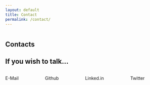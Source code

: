 ```yaml
---
layout: default
title: Contact
permalink: /contact/
---
```


<div class="column">
  <div class="columns">
    <div class="column is-12">
      <section class="hero">
        <div class="hero-body">
          <div class="container has-text-centered">
            <h1 class="title">
              Contacts
            </h1>
            <h2 class="subtitle">
              If you wish to talk...
            </h2>
          </div>
        </div>
      </section>
    </div>
  </div>
  <div class="columns">
    <div class="column is-offset-2 is-2 has-text-centered contact">
      <p class="social-icon">
        <a href="mailto:info@andreas-marschke.name"><i class="fa fa-5x fa-envelope-o"></i></a>
      </p>
      <p>E-Mail</p>
    </div>
    <div class="column is-2 has-text-centered contact">
      <p class="social-icon">
        <a href="http://github.com/andreas-marschke.name"><i class="fa fa-5x fa-github-square"></i></a>
      </p>
      <p>Github</p>
    </div>
    <div class="column is-2 has-text-centered contact">
      <p class="social-icon">
        <a href="https://www.linkedin.com/in/andreas-marschke/"><i class="fa fa-5x fa-linkedin-square"></i></a>
      </p>
      <p>Linked.in</p>
    </div>
    <div class="column is-2 has-text-centered contact">
      <p class="social-icon">
        <a href="https://twitter.com/a_marschke"><i class="fa-5x fa fa-twitter-square"></i></a>
      </p>
      <p>Twitter</p>
    </div>
  </div>
</div>


